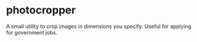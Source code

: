 # photocropper
A small utility to crop images in dimensions you specify. Useful for applying for government jobs.
